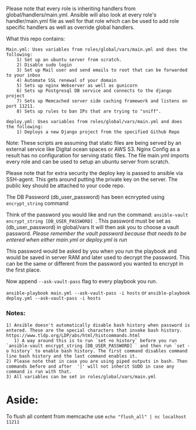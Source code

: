 Please note that every role is inheriting handlers from global/handlers/main.yml. Ansible will also look at every role's handler/main.yml file as well for that role which can be used to add role specific handlers as well as override global handlers. 

What this repo contains:
```
Main.yml: Uses variables from roles/global/vars/main.yml and does the following:
    1) Set up an ubuntu server from scratch.
    2) Disable sudo login
    3) Set up Mail user and send emails to root that can be forwarded to your inbox
    4) Automate SSL renewal of your domain
    5) Sets up nginx Webserver as well as gunicorn
    6) Sets up Postgresql DB service and connects to the django project
    7) Sets up Memcached server side caching framework and listens on port 11211.
    8) Sets up rules to ban IPs that are trying to "sniff".
```
```
deploy.yml: Uses variables from roles/global/vars/main.yml and does the following:
    1) Deploys a new Django project from the specified Github Repo
```

Note: These scripts are assuming that static files are being served by an external service like Digital ocean spaces or AWS S3. Nginx Config as a result has no configuration for serving static files.
The file main.yml imports every role and can be used to setup an ubuntu server from scratch.


Please note that for extra security the deploy key is passed to ansible via SSH-agent. This gets around putting the private key on the server.
The public key should be attached to your code repo.


The DB Password (db_user_password) has been ecnrypted using `encrypt_string` command

Think of the password you would like and run the command: `ansible-vault encrypt_string [DB_USER_PASSWORD] `. This password must be set as (db_user_password) in global/vars 
It will then ask you to choose a vault password. *Please remember the vault password because that needs to be entered when either main.yml or deploy.yml is run*


This password would be asked by you when you run the playbook and would be saved in server RAM and later used to decrypt the password.
 This can be the same or different from the password you wanted to encrypt in the first place.
 
 
 Now append `--ask-vault-pass` flag to every playbook you run. 
  
 `ansible-playbook main.yml --ask-vault-pass -i hosts` or `ansible-playbook deploy.yml --ask-vault-pass -i hosts`
 
 ### Notes:
 ```
 1) Ansible doesn't automatically disable bash history when password is entered. These are the special characters that invoke bash history. https://www.tldp.org/LDP/abs/html/histcommands.html
    1) A way around this is to run `set +o history` before you run `ansible-vault encrypt_string [DB_USER_PASSWORD] ` and then run `set -o history` to enable bash history. The first command disables command line bash history and the last command enables it.
 2) Please note that in case you are using piped outputs in bash. Then commands before and after  '|' will not inherit SUDO in case any command is run with that.
 3) All variables can be set in roles/global/vars/main.yml
```

# Aside:
To flush all content from memcache use ```echo "flush_all" | nc localhost 11211```